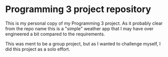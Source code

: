 # Programming 3 project repository

This is my personal copy of my Programming 3 project. As it probably clear from the repo name this is a "simple" weather app that I may have over engineered a bit compared to the requirements.

This was ment to be a group project, but as I wanted to challenge myself, I did this project as a solo effort.
